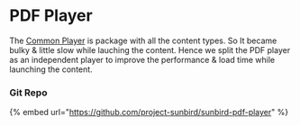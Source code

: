 # PDF Player

The [Common Player](../../../learn/docs/content-management/content-player/common-player/) is package with all the content types. So It became bulky & little slow while lauching the content. Hence we split the PDF player as an independent player to improve the performance & load time while launching the content.

### Git Repo

{% embed url="https://github.com/project-sunbird/sunbird-pdf-player" %}
